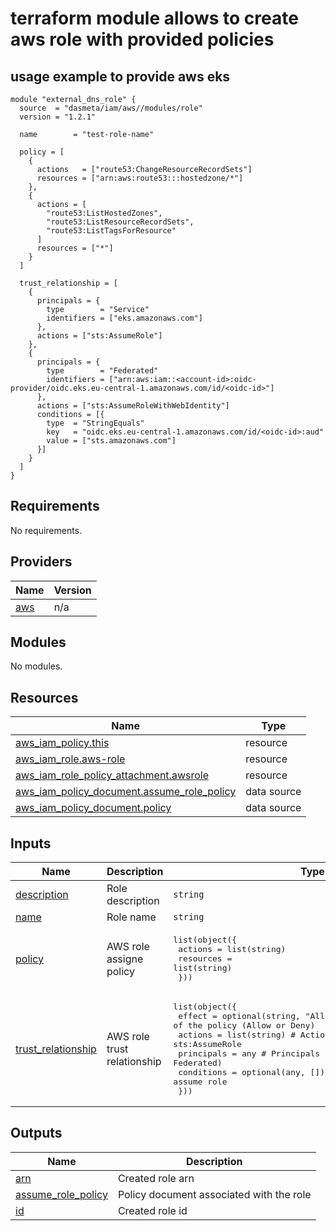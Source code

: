 # terraform module allows to create aws role with provided policies

## usage example to provide aws eks
```hcl
module "external_dns_role" {
  source  = "dasmeta/iam/aws//modules/role"
  version = "1.2.1"

  name        = "test-role-name"

  policy = [
    {
      actions   = ["route53:ChangeResourceRecordSets"]
      resources = ["arn:aws:route53:::hostedzone/*"]
    },
    {
      actions = [
        "route53:ListHostedZones",
        "route53:ListResourceRecordSets",
        "route53:ListTagsForResource"
      ]
      resources = ["*"]
    }
  ]

  trust_relationship = [
    {
      principals = {
        type        = "Service"
        identifiers = ["eks.amazonaws.com"]
      },
      actions = ["sts:AssumeRole"]
    },
    {
      principals = {
        type        = "Federated"
        identifiers = ["arn:aws:iam::<account-id>:oidc-provider/oidc.eks.eu-central-1.amazonaws.com/id/<oidc-id>"]
      },
      actions = ["sts:AssumeRoleWithWebIdentity"]
      conditions = [{
        type  = "StringEquals"
        key   = "oidc.eks.eu-central-1.amazonaws.com/id/<oidc-id>:aud"
        value = ["sts.amazonaws.com"]
      }]
    }
  ]
}
```
<!-- BEGINNING OF PRE-COMMIT-TERRAFORM DOCS HOOK -->
## Requirements

No requirements.

## Providers

| Name | Version |
|------|---------|
| <a name="provider_aws"></a> [aws](#provider\_aws) | n/a |

## Modules

No modules.

## Resources

| Name | Type |
|------|------|
| [aws_iam_policy.this](https://registry.terraform.io/providers/hashicorp/aws/latest/docs/resources/iam_policy) | resource |
| [aws_iam_role.aws-role](https://registry.terraform.io/providers/hashicorp/aws/latest/docs/resources/iam_role) | resource |
| [aws_iam_role_policy_attachment.awsrole](https://registry.terraform.io/providers/hashicorp/aws/latest/docs/resources/iam_role_policy_attachment) | resource |
| [aws_iam_policy_document.assume_role_policy](https://registry.terraform.io/providers/hashicorp/aws/latest/docs/data-sources/iam_policy_document) | data source |
| [aws_iam_policy_document.policy](https://registry.terraform.io/providers/hashicorp/aws/latest/docs/data-sources/iam_policy_document) | data source |

## Inputs

| Name | Description | Type | Default | Required |
|------|-------------|------|---------|:--------:|
| <a name="input_description"></a> [description](#input\_description) | Role description | `string` | `""` | no |
| <a name="input_name"></a> [name](#input\_name) | Role name | `string` | n/a | yes |
| <a name="input_policy"></a> [policy](#input\_policy) | AWS role assigne policy | <pre>list(object({<br/>    actions   = list(string)<br/>    resources = list(string)<br/>  }))</pre> | n/a | yes |
| <a name="input_trust_relationship"></a> [trust\_relationship](#input\_trust\_relationship) | AWS role trust relationship | <pre>list(object({<br/>    effect     = optional(string, "Allow") # Effect of the policy (Allow or Deny)<br/>    actions    = list(string)              # Actions like sts:AssumeRole<br/>    principals = any                       # Principals (e.g., AWS, Service, Federated)<br/>    conditions = optional(any, [])         # Optional conditions for assume role<br/>  }))</pre> | n/a | yes |

## Outputs

| Name | Description |
|------|-------------|
| <a name="output_arn"></a> [arn](#output\_arn) | Created role arn |
| <a name="output_assume_role_policy"></a> [assume\_role\_policy](#output\_assume\_role\_policy) | Policy document associated with the role |
| <a name="output_id"></a> [id](#output\_id) | Created role id |
<!-- END OF PRE-COMMIT-TERRAFORM DOCS HOOK -->
